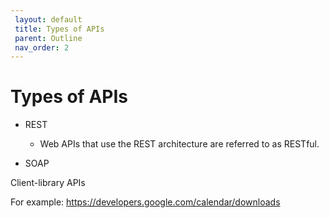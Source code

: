 ```yaml
---
 layout: default
 title: Types of APIs
 parent: Outline
 nav_order: 2
---
```

# Types of APIs

* REST
  * Web APIs that use the REST architecture are referred to as RESTful.

* SOAP


Client-library APIs

For example: https://developers.google.com/calendar/downloads
